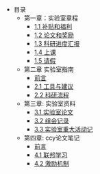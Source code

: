 - 目录
    - 第一章：实验室章程
        - [1.1 补贴和福利]()
        - [1.2 论文和奖励]()
        - [1.3 科研进度汇报]()
        - [1.4 上课]()
        - [1.5 请假]()
    - 第二章 实验室指南
        - [前言]()
        - [2.1 工具与建议]()
        - [2.2 科研流程]()
    - 第三章: 实验室资料
        - [3.1 实验室论文]()
        - [3.2 组会记录]()
        - [3.3 实验室重大活动记]()
    - 第四章: ccy论文笔记
        - [前言]()
        - [4.1 联邦学习](chapter04_paper_notebook/4.1_Federated_Learning/README.md)
        - [4.2 激励机制](chapter04_paper_notebook/4.2_Incentive_mechanism/README.md)

